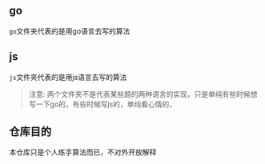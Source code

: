 ## go
`go`文件夹代表的是用go语言去写的算法
## js
`js`文件夹代表的是用js语言去写的算法
> 注意: 两个文件夹不是代表某些题的两种语言的实现，只是单纯有些时候想写一下go的，有些时候写js的，单纯看心情的，
## 仓库目的
本仓库只是个人练手算法而已，不对外开放解释